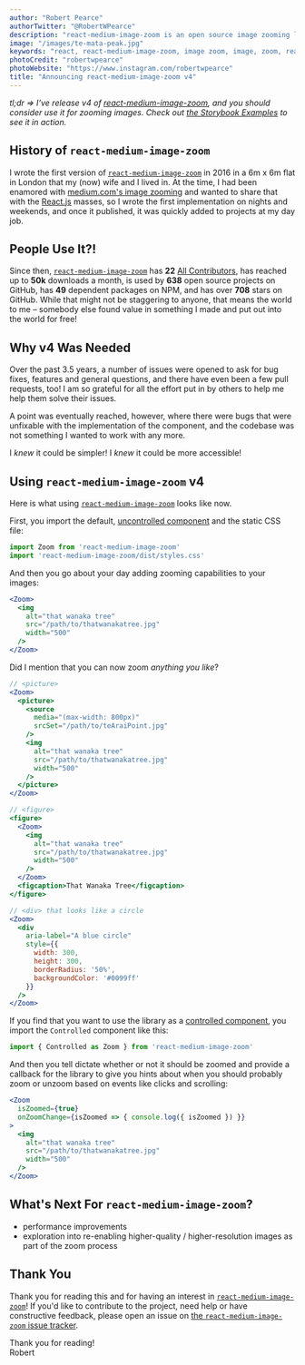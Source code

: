 ```yaml
---
author: "Robert Pearce"
authorTwitter: "@RobertWPearce"
description: "react-medium-image-zoom is an open source image zooming library based on medium.com's implementation of image zooming"
image: "/images/te-mata-peak.jpg"
keywords: "react, react-medium-image-zoom, image zoom, image, zoom, reactjs"
photoCredit: "robertwpearce"
photoWebsite: "https://www.instagram.com/robertwpearce"
title: "Announcing react-medium-image-zoom v4"
---
```


_tl;dr => I've release v4 of [react-medium-image-zoom](https://www.npmjs.com/package/react-medium-image-zoom),
and you should consider use it for zooming images. Check out [the Storybook
Examples](https://rpearce.github.io/react-medium-image-zoom/) to see it in
action._

## History of `react-medium-image-zoom`

I wrote the first version of [`react-medium-image-zoom`](https://www.npmjs.com/package/react-medium-image-zoom)
in 2016 in a 6m x 6m flat in London that my (now) wife and I lived in. At the
time, I had been enamored with [medium.com's image zooming](https://medium.design/image-zoom-on-medium-24d146fc0c20)
and wanted to share that with the [React.js](https://reactjs.org/) masses, so I
wrote the first implementation on nights and weekends, and once it published,
it was quickly added to projects at my day job.

## People Use It?!

Since then, [`react-medium-image-zoom`](https://www.npmjs.com/package/react-medium-image-zoom)
has **22** [All Contributors](https://allcontributors.org/), has reached up to
**50k** downloads a month, is used by **638** open source projects on GitHub,
has **49** dependent packages on NPM, and has over **708** stars on GitHub.
While that might not be staggering to anyone, that means the world to me –
somebody else found value in something I made and put out into the world for
free!

## Why v4 Was Needed

Over the past 3.5 years, a number of issues were opened to ask for bug fixes,
features and general questions, and there have even been a few pull requests,
too! I am so grateful for all the effort put in by others to help me help them
solve their issues.

A point was eventually reached, however, where there were bugs that were
unfixable with the implementation of the component, and the codebase was not
something I wanted to work with any more.

I _knew_ it could be simpler!
I _knew_ it could be more accessible!

## Using `react-medium-image-zoom` v4

Here is what using [`react-medium-image-zoom`](https://www.npmjs.com/package/react-medium-image-zoom)
looks like now.

First, you import the default, [uncontrolled
component](https://reactjs.org/docs/uncontrolled-components.html) and the static
CSS file:

```js
import Zoom from 'react-medium-image-zoom'
import 'react-medium-image-zoom/dist/styles.css'
```

And then you go about your day adding zooming capabilities to your images:

```jsx
<Zoom>
  <img
    alt="that wanaka tree"
    src="/path/to/thatwanakatree.jpg"
    width="500"
  />
</Zoom>
```

Did I mention that you can now zoom _anything you like_?

```jsx
// <picture>
<Zoom>
  <picture>
    <source
      media="(max-width: 800px)"
      srcSet="/path/to/teAraiPoint.jpg"
    />
    <img
      alt="that wanaka tree"
      src="/path/to/thatwanakatree.jpg"
      width="500"
    />
  </picture>
</Zoom>

// <figure>
<figure>
  <Zoom>
    <img
      alt="that wanaka tree"
      src="/path/to/thatwanakatree.jpg"
      width="500"
    />
  </Zoom>
  <figcaption>That Wanaka Tree</figcaption>
</figure>

// <div> that looks like a circle
<Zoom>
  <div
    aria-label="A blue circle"
    style={{
      width: 300,
      height: 300,
      borderRadius: '50%',
      backgroundColor: '#0099ff'
    }}
  />
</Zoom>
```

If you find that you want to use the library as a [controlled
component](https://reactjs.org/docs/forms.html#controlled-components), you
import the `Controlled` component like this:

```js
import { Controlled as Zoom } from 'react-medium-image-zoom'
```

And then you tell dictate whether or not it should be zoomed and provide a
callback for the library to give you hints about when you should probably
zoom or unzoom based on events like clicks and scrolling:

```jsx
<Zoom
  isZoomed={true}
  onZoomChange={isZoomed => { console.log({ isZoomed }) }}
>
  <img
    alt="that wanaka tree"
    src="/path/to/thatwanakatree.jpg"
    width="500"
  />
</Zoom>
```

## What's Next For `react-medium-image-zoom`?

* performance improvements
* exploration into re-enabling higher-quality / higher-resolution images as part
  of the zoom process

## Thank You

Thank you for reading this and for having an interest in [`react-medium-image-zoom`](https://www.npmjs.com/package/react-medium-image-zoom)!
If you'd like to contribute to the project, need help or have constructive
feedback, please open an issue on [the `react-medium-image-zoom` issue
tracker](https://github.com/rpearce/react-medium-image-zoom/issues).

Thank you for reading!
<br />
Robert
